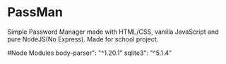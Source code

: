 # PassMan
Simple Password Manager made with HTML/CSS, vanilla JavaScript and pure NodeJS(No Express). Made for school project. 

#Node Modules
body-parser": "^1.20.1"
sqlite3": "^5.1.4"

